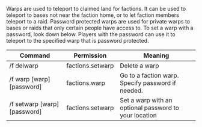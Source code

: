 Warps are used to teleport to claimed land for factions. It can be used to teleport to bases not near the faction home, or to let faction members teleport to a raid. Password protected warps are used for private warps to bases or raids that only certain people have access to. To set a warp with a password, look down below. Players with the password can use it to teleport to the specified warp that is password protected.

Command | Permission | Meaning
--- | --- | ---
/f delwarp | factions.setwarp | Delete a warp
/f warp [warp] [password] | factions.warp | Go to a faction warp. Specify password if needed.
/f setwarp [warp] [password] | factions.setwarp | Set a warp with an optional password to your location